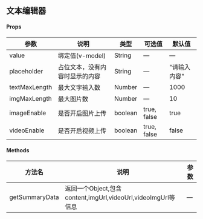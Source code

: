 ## 文本编辑器

#### Props

| 参数          | 说明                                    | 类型    | 可选值    | 默认值         |
|---------------| -------------------------------------- | ------- | --------- | ------------- |
| value         | 绑定值(v-model)                         | String  | —           | —           |
| placeholder   | 占位文本，没有内容时显示的内容            | String  | —           | "请输入内容" |
| textMaxLength | 最大文字输入数                           | Number  | —           | 1000        |
| imgMaxLength  | 最大图片数                              | Number  | —           | 10          |
| imageEnable   | 是否开启图片上传                         | boolean | true, false | true        |
| videoEnable   | 是否开启视频上传                         | boolean | true, false | false        |

#### Methods

| 方法名         | 说明                                                                 | 参数 |
|----------------|---------------------------------------------------------------------|------|
| getSummaryData | 返回一个Object,包含content,imgUrl,videoUrl,videoImgUrl等信息 | —    |